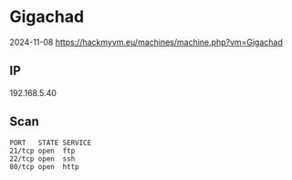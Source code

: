 # Gigachad

2024-11-08 https://hackmyvm.eu/machines/machine.php?vm=Gigachad

## IP

192.168.5.40

## Scan

```
PORT   STATE SERVICE
21/tcp open  ftp
22/tcp open  ssh
80/tcp open  http
```
